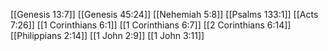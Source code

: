[[Genesis 13:7]]
[[Genesis 45:24]]
[[Nehemiah 5:8]]
[[Psalms 133:1]]
[[Acts 7:26]]
[[1 Corinthians 6:1]]
[[1 Corinthians 6:7]]
[[2 Corinthians 6:14]]
[[Philippians 2:14]]
[[1 John 2:9]]
[[1 John 3:11]]
